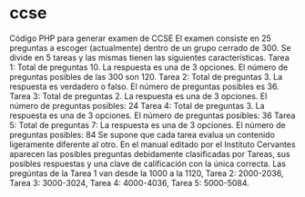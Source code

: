 # ccse
Código PHP para generar examen de CCSE
El examen consiste en 25 preguntas a escoger (actualmente) dentro de un grupo cerrado de 300.
Se divide en 5 tareas y las mismas tienen las siguientes características.
Tarea 1: Total de preguntas 10. La respuesta es una de 3 opciones. El número de preguntas posibles de las 300 son 120.
Tarea 2: Total de preguntas 3. La respuesta es verdadero o falso. El número de preguntas posibles es 36.
Tarea 3: Total de preguntas 2. La respuesta es una de 3 opciones. El número de preguntas posibles: 24
Tarea 4: Total de preguntas 3. La respuesta es una de 3 opciones. El número de preguntas posibles: 36
Tarea 5: Total de preguntas 7: La respuesta es una de 3 opciones. El número de preguntas posibles: 84
Se supone que cada tarea evalua un contenido ligeramente diferente al otro. En el manual editado por el Instituto Cervantes
aparecen las posibles preguntas debidamente clasificadas por Tareas, sus posibles respuestas y una clave de calificación con la única correcta. Las pregúntas de la Tarea 1 van desde la 1000 a la 1120, Tarea 2: 2000-2036, Tarea 3: 3000-3024, Tarea 4: 4000-4036, Tarea 5: 5000-5084.
